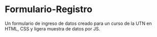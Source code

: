 # Formulario-Registro

Un formulario de ingreso de datos creado para un curso de la UTN en HTML, CSS y ligera muestra de datos por JS.

